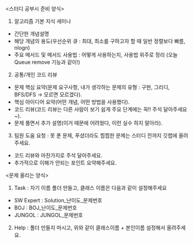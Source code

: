<스터디 공부시 준비 양식>
1. 알고리즘 기본 지식 세미나
+ 간단한 개념설명
+ 해당 개념의 용도(우선순위 큐 : 최대, 최소를 구하고자 할 때 일반 정렬보다 빠름, nlogn)
+ 주요 메서드 및 메서드 사용법 : 어떻게 사용하는지, 사용법 위주로 정리 (오늘 Queue remove 기능과 같이!)

2. 공통/개인 코드 리뷰
+ 문제 핵심 요약(문제 요구사항, 내가 생각하는 문제의 유형 : 구현, 그리디, BFS/DFS -> 모르면 모르겠다).
+ 핵심 아이디어 요약(어떤 개념, 어떤 방법을 사용했다).
+ 코드 리뷰(코드 리뷰는 다른 사람이 보기 쉽게 주요 단계에는 꼭!! 주석 달아주세요~).
+ 문제 풀면서 추가 설명(이거 때문에 어려웠다, 이런 실수 하지 말아라).

3. 팀원 도움 요청 : 못 푼 문제, 푸셨더라도 찝찝한 문제는 스터디 전까지 깃랩에 올려주세요.
+ 코드 리뷰와 마찬가지로 주석 달아주세요.
+ 추가적으로 이해가 안되는 포인트 요약해주세요.

<문제 올리는 양식>
1. Task : 자기 이름 폴더 만들고, 클래스 이름은 다음과 같이 설정해주세요
+ SW Expert : Solution_난이도_문제번호
+ BOJ : BOJ_난이도_문제번호
+ JUNGOL : JUNGOL_문제번호
2. Help : 폴더 만들지 마시고, 위와 같이 클래스이름 + 본인이름 설정해서 올려주세요.
